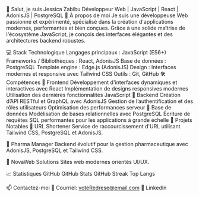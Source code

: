 👋 Salut, je suis Jessica Zabibu
Développeur Web | JavaScript | React | AdonisJS | PostgreSQL
🌟 À propos de moi
Je suis une développeuse Web passionné et expérimenté, spécialisé dans la création d'applications modernes, performantes et bien conçues. Grâce à une solide maîtrise de l'écosystème JavaScript, je conçois des interfaces élégantes et des architectures backend robustes.

💻 Stack Technologique
Langages principaux : JavaScript (ES6+)
Frameworks / Bibliothèques : React, AdonisJS
Base de données : PostgreSQL
Template engine : Edge.js (AdonisJS)
Design : Interfaces modernes et responsive avec Tailwind CSS
Outils : Git, GitHub
🛠️ Compétences
🔹 Frontend
Développement d'interfaces dynamiques et interactives avec React
Implémentation de designs responsives modernes
Utilisation des dernières fonctionnalités JavaScript
🔹 Backend
Création d’API RESTful et GraphQL avec AdonisJS
Gestion de l’authentification et des rôles utilisateurs
Optimisation des performances serveur
🔹 Base de données
Modélisation de bases relationnelles avec PostgreSQL
Écriture de requêtes SQL performantes pour les applications à grande échelle
🚀 Projets Notables
🔗 URL Shortener
Service de raccourcissement d'URL utilisant Tailwind CSS, PostgreSQL et AdonisJS.

💊 Pharma Manager
Backend évolutif pour la gestion pharmaceutique avec AdonisJS, PostgreSQL et Tailwind CSS.

🎨 NovaWeb Solutions
Sites web modernes orientés UI/UX.

📈 Statistiques GitHub
GitHub Stats
GitHub Streak
Top Langs

📫 Contactez-moi
📧 Courriel: voteRedrese@email.com </d1>
💼 <SD1> LinkedIn </d1>
